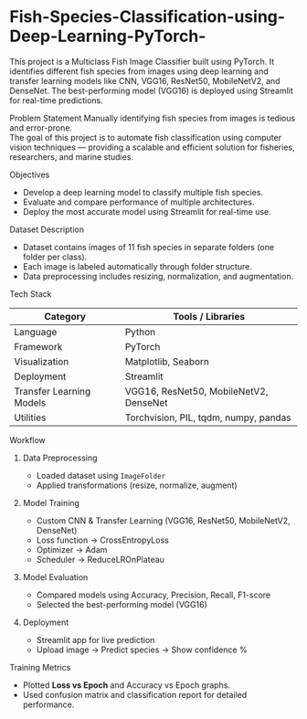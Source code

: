 # Fish-Species-Classification-using-Deep-Learning-PyTorch-
This project is a Multiclass Fish Image Classifier built using PyTorch.   It identifies different fish species from images using deep learning and transfer learning models like CNN, VGG16, ResNet50, MobileNetV2, and DenseNet.   The best-performing model (VGG16) is deployed using Streamlit for real-time predictions.

Problem Statement
Manually identifying fish species from images is tedious and error-prone.  
The goal of this project is to automate fish classification using computer vision techniques — providing a scalable and efficient solution for fisheries, researchers, and marine studies.

Objectives
- Develop a deep learning model to classify multiple fish species.
- Evaluate and compare performance of multiple architectures.
- Deploy the most accurate model using Streamlit for real-time use.


Dataset Description
- Dataset contains images of 11 fish species in separate folders (one folder per class).  
- Each image is labeled automatically through folder structure.  
- Data preprocessing includes resizing, normalization, and augmentation. 


Tech Stack

| Category | Tools / Libraries |
|-----------|-------------------|
| Language | Python |
| Framework | PyTorch |
| Visualization | Matplotlib, Seaborn |
| Deployment | Streamlit |
| Transfer Learning Models | VGG16, ResNet50, MobileNetV2, DenseNet |
| Utilities | Torchvision, PIL, tqdm, numpy, pandas |

 Workflow

1. Data Preprocessing  
   - Loaded dataset using `ImageFolder`  
   - Applied transformations (resize, normalize, augment)  

2. Model Training  
   - Custom CNN & Transfer Learning (VGG16, ResNet50, MobileNetV2, DenseNet)  
   - Loss function → CrossEntropyLoss  
   - Optimizer → Adam  
   - Scheduler → ReduceLROnPlateau  

3. Model Evaluation  
   - Compared models using Accuracy, Precision, Recall, F1-score  
   - Selected the best-performing model (VGG16)  

4. Deployment  
   - Streamlit app for live prediction  
   - Upload image → Predict species → Show confidence %

Training Metrics
- Plotted **Loss vs Epoch** and Accuracy vs Epoch graphs.  
- Used confusion matrix and classification report for detailed performance. 

